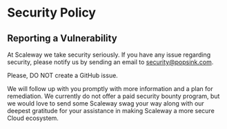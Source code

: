 # Security Policy

## Reporting a Vulnerability

At Scaleway we take security seriously. If you have any issue regarding security,
please notify us by sending an email to security@popsink.com.

Please, DO NOT create a GitHub issue.

We will follow up with you promptly with more information and a plan for remediation.
We currently do not offer a paid security bounty program, but we would love to send some
Scaleway swag your way along with our deepest gratitude for your assistance in making
Scaleway a more secure Cloud ecosystem.

